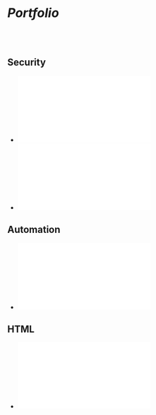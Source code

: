 # *Portfolio*

<br>
<br>

## Security
- ![RBAC Implementation](Projects/RBAC/rbac-okta.md)
- ![Zero Trust Policies](Projects/Zero_Trust/zero-trust.md)

## Automation
- ![Automation Workflows](Projects/Workflow_Automation/automation.md)

## HTML
- ![Website Updates using HTML/CSS](Projects/HTML_Projects/html_css.md)